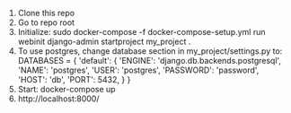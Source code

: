 
1. Clone this repo
2. Go to repo root
3. Initialize:
    sudo docker-compose -f docker-compose-setup.yml run webinit django-admin startproject my_project .
4. To use postgres, change database section in my_project/settings.py to:
    DATABASES = {
        'default': {
            'ENGINE': 'django.db.backends.postgresql',
            'NAME': 'postgres',
            'USER': 'postgres',
            'PASSWORD': 'password',
            'HOST': 'db',
            'PORT': 5432,
        }
    }
5. Start:
    docker-compose up
6. http://localhost:8000/